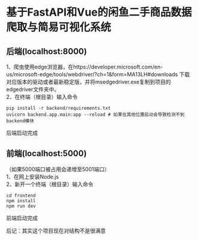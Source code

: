 # 基于FastAPI和Vue的闲鱼二手商品数据爬取与简易可视化系统
## 后端(localhost:8000)
1、爬虫使用edge浏览器，在https://developer.microsoft.com/en-us/microsoft-edge/tools/webdriver/?ch=1&form=MA13LH#downloads 下载对应版本的驱动或者最新稳定版，并将msedgedriver.exe复制到项目的edgedriver文件夹中。\
2、在终端（根目录）输入命令
```
pip install -r backend/requirements.txt
uvicorn backend.app.main:app --reload # 如果在其他位置启动会导致检测不到backend模块
```
后端启动完成
## 前端(localhost:5000)
（如果5000端口被占用会递增至5001端口）\
1、在网上安装Node.js\
2、新开一个终端（根目录）输入命令
```
cd frontend
npm install
npm run dev
```
前端启动完成

后记：其实这个项目现在对结构不是很满意
